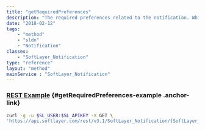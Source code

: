```yaml
---
title: "getRequiredPreferences"
description: "The required preferences related to the notification. While configurable, the subscriber does not have the option whether to use the preference."
date: "2018-02-12"
tags:
    - "method"
    - "sldn"
    - "Notification"
classes:
    - "SoftLayer_Notification"
type: "reference"
layout: "method"
mainService : "SoftLayer_Notification"
---
```


### [REST Example](#getRequiredPreferences-example) <a href="/article/rest/"><i class="fas fa-question"></i></a> {#getRequiredPreferences-example .anchor-link} 
```bash
curl -g -u $SL_USER:$SL_APIKEY -X GET \
'https://api.softlayer.com/rest/v3.1/SoftLayer_Notification/{SoftLayer_NotificationID}/getRequiredPreferences'
```
